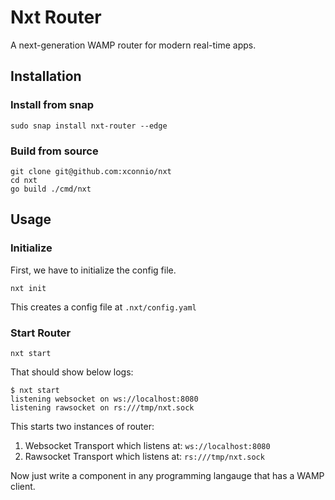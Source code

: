 # Nxt Router

A next-generation WAMP router for modern real-time apps.

## Installation

### Install from snap

```shell
sudo snap install nxt-router --edge
```

### Build from source

```shell
git clone git@github.com:xconnio/nxt
cd nxt
go build ./cmd/nxt
```

## Usage

### Initialize

First, we have to initialize the config file.
```shell
nxt init
```

This creates a config file at `.nxt/config.yaml`

### Start Router

```shell
nxt start
```
That should show below logs:

```shell
$ nxt start
listening websocket on ws://localhost:8080
listening rawsocket on rs:///tmp/nxt.sock
```

This starts two instances of router:  

1. Websocket Transport which listens at: `ws://localhost:8080`
2. Rawsocket Transport which listens at: `rs:///tmp/nxt.sock`

Now just write a component in any programming langauge that has a WAMP client.
